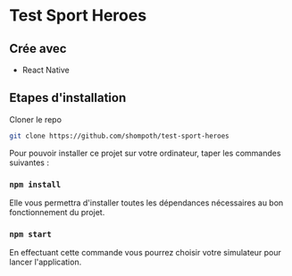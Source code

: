 # Test Sport Heroes

## Crée avec

-   React Native

## Etapes d'installation

Cloner le repo

```sh
git clone https://github.com/shompoth/test-sport-heroes
```

Pour pouvoir installer ce projet sur votre ordinateur, taper les commandes suivantes :

### `npm install`

Elle vous permettra d'installer toutes les dépendances nécessaires au bon fonctionnement du projet.

### `npm start`

En effectuant cette commande vous pourrez choisir votre simulateur pour lancer l'application.
